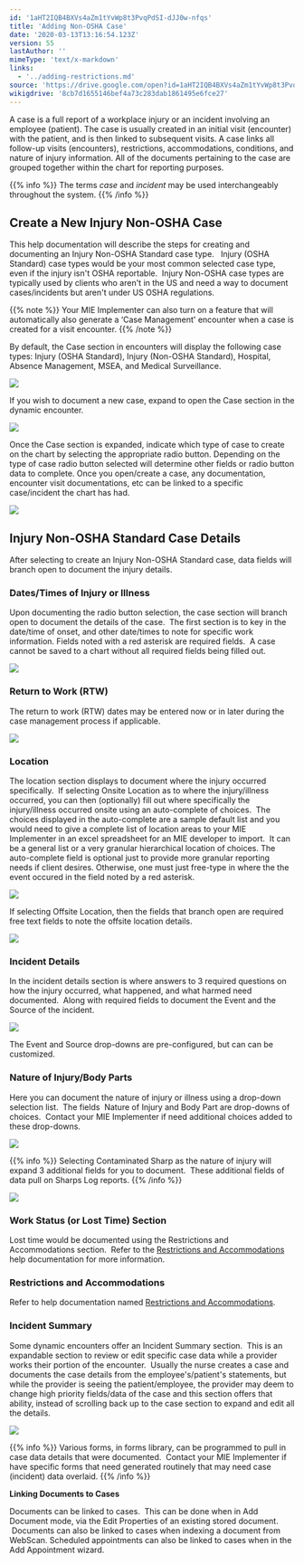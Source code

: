 ```yaml
---
id: '1aHT2IQB4BXVs4aZm1tYvWp8t3PvqPdSI-dJJ0w-nfqs'
title: 'Adding Non-OSHA Case'
date: '2020-03-13T13:16:54.123Z'
version: 55
lastAuthor: ''
mimeType: 'text/x-markdown'
links:
  - '../adding-restrictions.md'
source: 'https://drive.google.com/open?id=1aHT2IQB4BXVs4aZm1tYvWp8t3PvqPdSI-dJJ0w-nfqs'
wikigdrive: '8cb7d1655146bef4a73c283dab1861495e6fce27'
---
```

A case is a full report of a workplace injury or an incident involving an employee (patient). The case is usually created in an initial visit (encounter) with the patient, and is then linked to subsequent visits. A case links all follow-up visits (encounters), restrictions, accommodations, conditions, and nature of injury information. All of the documents pertaining to the case are grouped together within the chart for reporting purposes.

{{% info %}}
The terms *case* and *incident* may be used interchangeably throughout the system.
{{% /info %}}

## Create a New Injury Non-OSHA Case

This help documentation will describe the steps for creating and documenting an Injury Non-OSHA Standard case type.   Injury (OSHA Standard) case types would be your most common selected case type, even if the injury isn't OSHA reportable.  Injury Non-OSHA case types are typically used by clients who aren't in the US and need a way to document cases/incidents but aren't under US OSHA regulations.

{{% note %}}
Your MIE Implementer can also turn on a feature that will automatically also generate a ‘Case Management' encounter when a case is created for a visit encounter.
{{% /note %}}

By default, the Case section in encounters will display the following case types: Injury (OSHA Standard), Injury (Non-OSHA Standard), Hospital, Absence Management, MSEA, and Medical Surveillance.

![](../adding-non-osha-case.assets/cbf57c3f56f64c94b940883df89c726d.png)

If you wish to document a new case, expand to open the Case section in the dynamic encounter.

![](../adding-non-osha-case.assets/b634f8f1f09f299c7719210dd5a6b587.png)

Once the Case section is expanded, indicate which type of case to create on the chart by selecting the appropriate radio button. Depending on the type of case radio button selected will determine other fields or radio button data to complete. Once you open/create a case, any documentation, encounter visit documentations, etc can be linked to a specific case/incident the chart has had.

![](../adding-non-osha-case.assets/5567dbc1b67b5a0424ca4182b15ca661.png)

## Injury Non-OSHA Standard Case Details

After selecting to create an Injury Non-OSHA Standard case, data fields will branch open to document the injury details.

### Dates/Times of Injury or Illness

Upon documenting the radio button selection, the case section will branch open to document the details of the case.  The first section is to key in the date/time of onset, and other date/times to note for specific work information. Fields noted with a red asterisk are required fields.  A case cannot be saved to a chart without all required fields being filled out.

![](../adding-non-osha-case.assets/fe5a6fd5ec9dd785cdcb94e9c50610bd.png)

### Return to Work (RTW)

The return to work (RTW) dates may be entered now or in later during the case management process if applicable.

![](../adding-non-osha-case.assets/421c98243091d835513abf008900ed64.png)

### Location

The location section displays to document where the injury occurred specifically.  If selecting Onsite Location as to where the injury/illness occurred, you can then (optionally) fill out where specifically the injury/illness occurred onsite using an auto-complete of choices.  The choices displayed in the auto-complete are a sample default list and you would need to give a complete list of location areas to your MIE Implementer in an excel spreadsheet for an MIE developer to import.  It can be a general list or a very granular hierarchical location of choices. The auto-complete field is optional just to provide more granular reporting needs if client desires. Otherwise, one must just free-type in where the the event occured in the field noted by a red asterisk.

![](../adding-non-osha-case.assets/19d10ce9f505fb208a6cfa592e622973.png)

If selecting Offsite Location, then the fields that branch open are required free text fields to note the offsite location details.

![](../adding-non-osha-case.assets/760555967d0cb7b4802cea42de20a51f.png)

### Incident Details

In the incident details section is where answers to 3 required questions on how the injury occurred, what happened, and what harmed need documented.  Along with required fields to document the Event and the Source of the incident.

![](../adding-non-osha-case.assets/933e82ba5ac7691838ddf1329e1175e7.png)

The Event and Source drop-downs are pre-configured, but can can be customized.

### Nature of Injury/Body Parts

Here you can document the nature of injury or illness using a drop-down selection list.  The fields  Nature of Injury and Body Part are drop-downs of choices.  Contact your MIE Implementer if need additional choices added to these drop-downs.

![](../adding-non-osha-case.assets/2b100ca3dfc1514a138a0db9f8f06676.png)

{{% info %}}
Selecting Contaminated Sharp as the nature of injury will expand 3 additional fields for you to document.  These additional fields of data pull on Sharps Log reports.
{{% /info %}}

![](../adding-non-osha-case.assets/a1b96810a803ddbd581a8f2ad2d694e2.png)

### Work Status (or Lost Time) Section

Lost time would be documented using the Restrictions and Accommodations section.  Refer to the [Restrictions and Accommodations](../adding-restrictions.md) help documentation for more information.

### Restrictions and Accommodations

Refer to help documentation named [Restrictions and Accommodations](../adding-restrictions.md).

### Incident Summary

Some dynamic encounters offer an Incident Summary section.  This is an expandable section to review or edit specific case data while a provider works their portion of the encounter.  Usually the nurse creates a case and documents the case details from the employee's/patient's statements, but while the provider is seeing the patient/employee, the provider may deem to change high priority fields/data of the case and this section offers that ability, instead of scrolling back up to the case section to expand and edit all the details.

![](../adding-non-osha-case.assets/1c7a44c721baa3df36377ccc899fe8aa.png)

{{% info %}}
Various forms, in forms library, can be programmed to pull in case data details that were documented.  Contact your MIE Implementer if have specific forms that need generated routinely that may need case (incident) data overlaid.
{{% /info %}}

**Linking Documents to Cases**

Documents can be linked to cases.  This can be done when in Add Document mode, via the Edit Properties of an existing stored document.  Documents can also be linked to cases when indexing a document from WebScan. Scheduled appointments can also be linked to cases when in the Add Appointment wizard.

